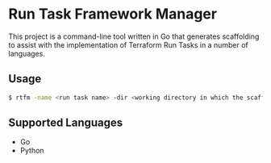 # Run Task Framework Manager

This project is a command-line tool written in Go that generates scaffolding to assist with the implementation of Terraform Run Tasks in a number of languages.
 
## Usage

```bash
$ rtfm -name <run task name> -dir <working directory in which the scaffolding will be generated> -language <the runtime language>
```

## Supported Languages

* Go
* Python